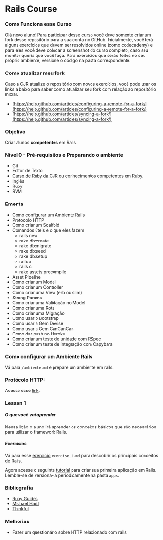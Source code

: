 Rails Course
============

### Como Funciona esse Curso

Olá novo aluno! Para participar desse curso você deve somente criar um fork desse repositório para a sua conta no GitHub. Inicialmente, você terá alguns exercícios que devem ser resolvidos online (como codecademy) e para eles você deve colocar a screenshot do curso completo, caso seu monitor queria que você faça. Para exercícios que serão feitos no seu próprio ambiente, versione o código na pasta correspondente.

### Como atualizar meu fork

Caso a CJR atualize o repositório com novos exercícios, você pode usar os links a baixo para saber como atualizar seu fork com relação ao repositório inicial.

+ [https://help.github.com/articles/configuring-a-remote-for-a-fork/](https://help.github.com/articles/configuring-a-remote-for-a-fork/)
+ [https://help.github.com/articles/syncing-a-fork/](https://help.github.com/articles/syncing-a-fork/)

### Objetivo

Criar alunos **competentes** em Rails

### Nível 0 - Pré-requisitos e Preparando o ambiente

+ Git
+ Editor de Texto
+ [Curso de Ruby da CJR](http://github.com/unb-cjr/ruby_course) ou conhecimentos competentes em Ruby.
+ Inglês
+ Ruby
+ RVM

### Ementa

+ Como configurar um Ambiente Rails
+ Protocolo HTTP
+ Como criar um Scalfold
+ Comandos úteis e o que eles fazem
	+ rails new
	+ rake db:create
	+ rake db:migrate
	+ rake db:seed
	+ rake db:setup
	+ rails s
	+ rails c
	+ rake assets:precompile
+ Asset Pipeline
+ Como criar um Model
+ Como criar um Controller
+ Como criar uma View (erb ou slim)
+ Strong Params
+ Como criar uma Validação no Model
+ Como criar uma Rota
+ Como criar uma Migração
+ Como usar o Bootstrap
+ Como usar a Gem Devise
+ Como usar a Gem CanCanCan
+ Como dar push no Heroku
+ Como criar um teste de unidade com RSpec
+ Como criar um teste de integração com Capybara

### Como configurar um Ambiente Rails

Vá para `/ambiente.md` e prepare um ambiente em rails.

### Protócolo HTTP:

Acesse esse [link](https://nandovieira.com.br/entendendo-um-pouco-mais-sobre-o-protocolo-http).

### Lesson 1

##### O que você vai aprender

Nessa lição o aluno irá aprender os conceitos básicos que são necessários para utilizar o framework Rails.

##### Exercícios

Vá para esse [exercício](http://github.com/unb-cjr/rails_course/lesson_1/exercise_1) `exercise_1.md` para descobrir os principais conceitos de Rails.

Agora acesse o seguinte [tutorial](http://guides.rubyonrails.org/getting_started.html) para criar sua primeira aplicação em Rails. Lembre-se de versiona-la periodicamente na pasta `apps`.

### Bibliografia

+ [Ruby Guides](http://guides.rubyonrails.org/)
+ [Michael Hartl](https://www.railstutorial.org/book)
+ [Thinkful](http://www.thinkful.com/learn/ruby-on-rails-tutorial/)

### Melhorias

+ Fazer um questionário sobre HTTP relacionado com rails.